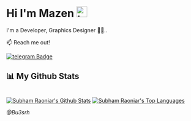 ## <h1>Hi I'm Mazen  <img src="https://user-images.githubusercontent.com/1303154/88677602-1635ba80-d120-11ea-84d8-d263ba5fc3c0.gif" width="28px" alt="hi"></h1>

I'm a Developer, Graphics Designer 📲🔭..

:mailbox: Reach me out!

[![telegram Badge](https://img.shields.io/badge/-@Bu3srh-1ca0f1?style=flat&labelColor=1ca0f1&logo=telegram&logoColor=white)](https://t.me/Bu3srh)

## 📊 My Github Stats

  <br/>
    <a href="https://github.com/Bu3srh"><img alt="Subham Raoniar's Github Stats" src="https://github-readme-stats.vercel.app/api?username=Bu3srh&theme=tokyonight&hide_border=true&bg_color=0D1117" /></a>
  <a href="https://github.com/Bu3srh"><img alt="Subham Raoniar's Top Languages" src="https://github-readme-stats.vercel.app/api/top-langs/?username=Bu3srh&theme=react&hide_border=true&bg_color=0D1117" /></a>
  <br/>
  
 <i>@Bu3srh</i>
